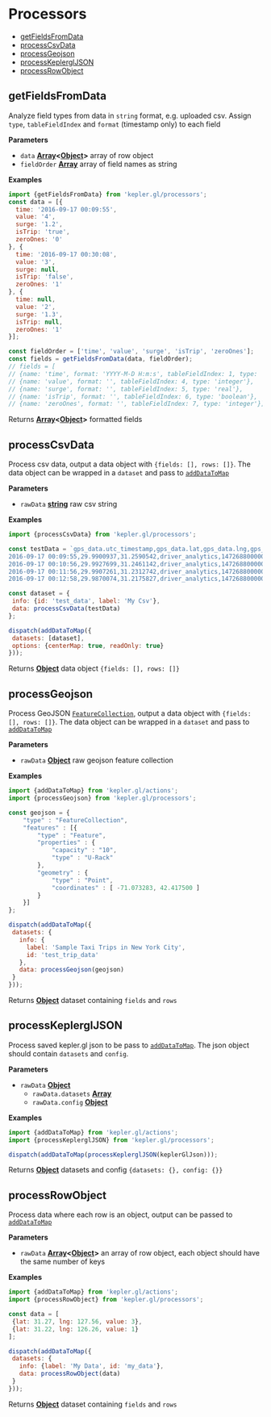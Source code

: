 # Processors

* [getFieldsFromData]()
* [processCsvData]()
* [processGeojson]()
* [processKeplerglJSON]()
* [processRowObject]()

## getFieldsFromData

Analyze field types from data in `string` format, e.g. uploaded csv. Assign `type`, `tableFieldIndex` and `format` \(timestamp only\) to each field

**Parameters**

* `data` [**Array**](https://developer.mozilla.org/docs/Web/JavaScript/Reference/Global_Objects/Array)**&lt;**[**Object**](https://developer.mozilla.org/docs/Web/JavaScript/Reference/Global_Objects/Object)**&gt;** array of row object
* `fieldOrder` [**Array**](https://developer.mozilla.org/docs/Web/JavaScript/Reference/Global_Objects/Array) array of field names as string

**Examples**

```javascript
import {getFieldsFromData} from 'kepler.gl/processors';
const data = [{
  time: '2016-09-17 00:09:55',
  value: '4',
  surge: '1.2',
  isTrip: 'true',
  zeroOnes: '0'
}, {
  time: '2016-09-17 00:30:08',
  value: '3',
  surge: null,
  isTrip: 'false',
  zeroOnes: '1'
}, {
  time: null,
  value: '2',
  surge: '1.3',
  isTrip: null,
  zeroOnes: '1'
}];

const fieldOrder = ['time', 'value', 'surge', 'isTrip', 'zeroOnes'];
const fields = getFieldsFromData(data, fieldOrder);
// fields = [
// {name: 'time', format: 'YYYY-M-D H:m:s', tableFieldIndex: 1, type: 'timestamp'},
// {name: 'value', format: '', tableFieldIndex: 4, type: 'integer'},
// {name: 'surge', format: '', tableFieldIndex: 5, type: 'real'},
// {name: 'isTrip', format: '', tableFieldIndex: 6, type: 'boolean'},
// {name: 'zeroOnes', format: '', tableFieldIndex: 7, type: 'integer'}];
```

Returns [**Array**](https://developer.mozilla.org/docs/Web/JavaScript/Reference/Global_Objects/Array)**&lt;**[**Object**](https://developer.mozilla.org/docs/Web/JavaScript/Reference/Global_Objects/Object)**&gt;** formatted fields

## processCsvData

Process csv data, output a data object with `{fields: [], rows: []}`. The data object can be wrapped in a `dataset` and pass to [`addDataToMap`](actions/actions.md#adddatatomap)

**Parameters**

* `rawData` [**string**](https://developer.mozilla.org/docs/Web/JavaScript/Reference/Global_Objects/String) raw csv string

**Examples**

```javascript
import {processCsvData} from 'kepler.gl/processors';

const testData = `gps_data.utc_timestamp,gps_data.lat,gps_data.lng,gps_data.types,epoch,has_result,id,time,begintrip_ts_utc,begintrip_ts_local,date
2016-09-17 00:09:55,29.9900937,31.2590542,driver_analytics,1472688000000,False,1,2016-09-23T00:00:00.000Z,2016-10-01 09:41:39+00:00,2016-10-01 09:41:39+00:00,2016-09-23
2016-09-17 00:10:56,29.9927699,31.2461142,driver_analytics,1472688000000,False,2,2016-09-23T00:00:00.000Z,2016-10-01 09:46:37+00:00,2016-10-01 16:46:37+00:00,2016-09-23
2016-09-17 00:11:56,29.9907261,31.2312742,driver_analytics,1472688000000,False,3,2016-09-23T00:00:00.000Z,,,2016-09-23
2016-09-17 00:12:58,29.9870074,31.2175827,driver_analytics,1472688000000,False,4,2016-09-23T00:00:00.000Z,,,2016-09-23`

const dataset = {
 info: {id: 'test_data', label: 'My Csv'},
 data: processCsvData(testData)
};

dispatch(addDataToMap({
 datasets: [dataset],
 options: {centerMap: true, readOnly: true}
}));
```

Returns [**Object**](https://developer.mozilla.org/docs/Web/JavaScript/Reference/Global_Objects/Object) data object `{fields: [], rows: []}`

## processGeojson

Process GeoJSON [`FeatureCollection`](http://wiki.geojson.org/GeoJSON_draft_version_6#FeatureCollection), output a data object with `{fields: [], rows: []}`. The data object can be wrapped in a `dataset` and pass to [`addDataToMap`](actions/actions.md#adddatatomap)

**Parameters**

* `rawData` [**Object**](https://developer.mozilla.org/docs/Web/JavaScript/Reference/Global_Objects/Object) raw geojson feature collection

**Examples**

```javascript
import {addDataToMap} from 'kepler.gl/actions';
import {processGeojson} from 'kepler.gl/processors';

const geojson = {
    "type" : "FeatureCollection",
    "features" : [{
        "type" : "Feature",
        "properties" : {
            "capacity" : "10",
            "type" : "U-Rack"
        },
        "geometry" : {
            "type" : "Point",
            "coordinates" : [ -71.073283, 42.417500 ]
        }
    }]
};

dispatch(addDataToMap({
 datasets: {
   info: {
     label: 'Sample Taxi Trips in New York City',
     id: 'test_trip_data'
   },
   data: processGeojson(geojson)
 }
}));
```

Returns [**Object**](https://developer.mozilla.org/docs/Web/JavaScript/Reference/Global_Objects/Object) dataset containing `fields` and `rows`

## processKeplerglJSON

Process saved kepler.gl json to be pass to [`addDataToMap`](actions/actions.md#adddatatomap). The json object should contain `datasets` and `config`.

**Parameters**

* `rawData` [**Object**](https://developer.mozilla.org/docs/Web/JavaScript/Reference/Global_Objects/Object) 
  * `rawData.datasets` [**Array**](https://developer.mozilla.org/docs/Web/JavaScript/Reference/Global_Objects/Array) 
  * `rawData.config` [**Object**](https://developer.mozilla.org/docs/Web/JavaScript/Reference/Global_Objects/Object) 

**Examples**

```javascript
import {addDataToMap} from 'kepler.gl/actions';
import {processKeplerglJSON} from 'kepler.gl/processors';

dispatch(addDataToMap(processKeplerglJSON(keplerGlJson)));
```

Returns [**Object**](https://developer.mozilla.org/docs/Web/JavaScript/Reference/Global_Objects/Object) datasets and config `{datasets: {}, config: {}}`

## processRowObject

Process data where each row is an object, output can be passed to [`addDataToMap`](actions/actions.md#adddatatomap)

**Parameters**

* `rawData` [**Array**](https://developer.mozilla.org/docs/Web/JavaScript/Reference/Global_Objects/Array)**&lt;**[**Object**](https://developer.mozilla.org/docs/Web/JavaScript/Reference/Global_Objects/Object)**&gt;** an array of row object, each object should have the same number of keys

**Examples**

```javascript
import {addDataToMap} from 'kepler.gl/actions';
import {processRowObject} from 'kepler.gl/processors';

const data = [
 {lat: 31.27, lng: 127.56, value: 3},
 {lat: 31.22, lng: 126.26, value: 1}
];

dispatch(addDataToMap({
 datasets: {
   info: {label: 'My Data', id: 'my_data'},
   data: processRowObject(data)
 }
}));
```

Returns [**Object**](https://developer.mozilla.org/docs/Web/JavaScript/Reference/Global_Objects/Object) dataset containing `fields` and `rows`

